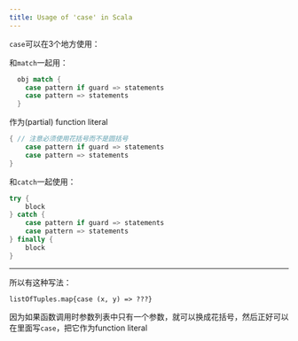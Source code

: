 ```yaml
---
title: Usage of 'case' in Scala
---
```


`case`可以在3个地方使用：

和`match`一起用：
```scala
  obj match {
    case pattern if guard => statements
    case pattern => statements
  }
```

作为(partial) function literal
```scala
{ // 注意必须使用花括号而不是圆括号
    case pattern if guard => statements
    case pattern => statements
}
```

和`catch`一起使用：
```scala
try {
    block
} catch {
    case pattern if guard => statements
    case pattern => statements
} finally {
    block
}
```

---

所以有这种写法：
```
listOfTuples.map{case (x, y) => ???}
```
因为如果函数调用时参数列表中只有一个参数，就可以换成花括号，然后正好可以在里面写`case`，把它作为function literal